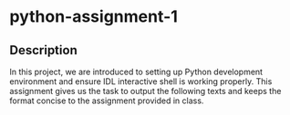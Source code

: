 # python-assignment-1

## Description

In this project, we are introduced to setting up Python development environment and ensure IDL interactive shell is working properly. This assignment gives us the task to output the following texts and keeps the format concise to the assignment provided in class.
